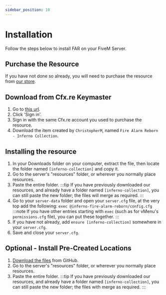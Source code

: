 ```yaml
---
sidebar_position: 10
---
```


# Installation

Follow the steps below to install FAR on your FiveM Server.

## Purchase the Resource
If you have not done so already, you will need to purchase the resource from [our store](https://store.inferno-collection.com/).

## Download from Cfx.re Keymaster
1. Go to [this url](https://portal.cfx.re/assets/granted-assets?search=Inferno+Collection).
2. Click 'Sign in'.
3. Sign in with the same Cfx.re account you used to purchase the resource.
4. Download the item created by `ChristopherM`, named `Fire Alarm Reborn - Inferno Collection`.

## Installing the resource
1. In your Downloads folder on your computer, extract the file, then locate the folder named `[inferno-collection]` and copy it.
2. Go to the server's "resources" folder, or wherever you normally place resources.
3. Paste the entire folder.
   :::tip
   If you have previously downloaded our resources, and already have a folder named `[inferno-collection]`, you can still paste the new folder; the files will merge as required.
   :::
4. Go to your `server-data` folder and open your `server.cfg` file, at the very top add the following: `exec @inferno-fire-alarm-reborn/config.cfg`
   :::note
   If you have other entries starting with `exec` (such as for vMenu's `permissions.cfg` file), you can put these together.
   :::
5. If you have not already, add `ensure [inferno-collection]` somewhere in your `server.cfg`.
6. Save and close your `server.cfg`.

## Optional - Install Pre-Created Locations
1. [Download the files](https://github.com/inferno-collection/Alarm-Locations/releases/latest) from GitHub.
2. Go to the server's "resources" folder, or wherever you normally place resources.
3. Paste the entire folder.
   :::tip
   If you have previously downloaded our resources, and already have a folder named `[inferno-collection]`, you can still paste the new folder; the files with merge as required.
   :::
